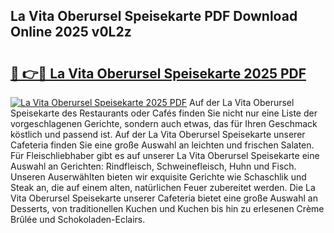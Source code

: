 ## La Vita Oberursel Speisekarte PDF Download Online 2025 v0L2z

# <h2><a href="http://gcc5u5.nevu.top/?p=La+Vita+Oberursel+Speisekarte">🔗 👉🔴 La Vita Oberursel Speisekarte 2025 PDF</a></h2>

[![La Vita Oberursel Speisekarte 2025 PDF](https://i.imgur.com/dBaPXMq.png)](http://gcc5u5.nevu.top/?p=La+Vita+Oberursel+Speisekarte)
Auf der La Vita Oberursel Speisekarte des Restaurants oder Cafés finden Sie nicht nur eine Liste der vorgeschlagenen Gerichte, sondern auch etwas, das für Ihren Geschmack köstlich und passend ist. Auf der La Vita Oberursel Speisekarte unserer Cafeteria finden Sie eine große Auswahl an leichten und frischen Salaten. Für Fleischliebhaber gibt es auf unserer La Vita Oberursel Speisekarte eine Auswahl an Gerichten: Rindfleisch, Schweinefleisch, Huhn und Fisch. Unseren Auserwählten bieten wir exquisite Gerichte wie Schaschlik und Steak an, die auf einem alten, natürlichen Feuer zubereitet werden. Die La Vita Oberursel Speisekarte unserer Cafeteria bietet eine große Auswahl an Desserts, von traditionellen Kuchen und Kuchen bis hin zu erlesenen Crème Brûlée und Schokoladen-Eclairs.
